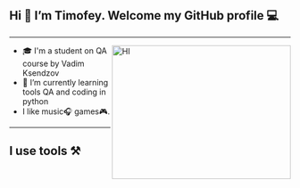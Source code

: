 ## Hi 👋 I’m Timofey. Welcome my GitHub profile :computer:

<hr>
<img alt="HI" src="https://media3.giphy.com/media/wVKDNWgSUkxtAAkuTf/giphy.gif?cid=790b7611eba28bc7fad3e7f78c283901b92ac3a915416e94&rid=giphy.gif&ct=g" width="320" height="240" align="right"/>

- :mortar_board: I'm a student on QA course by Vadim Ksendzov
- :book: I’m currently learning tools QA and coding in python
- I like music:headphones: games:video_game:.

<hr>

## I use tools :hammer_and_pick: 


<div>
<!---
pherlyve/pherlyve is a ✨ special ✨ repository because its `README.md` (this file) appears on your GitHub profile.
You can click the Preview link to take a look at your changes.
--->
